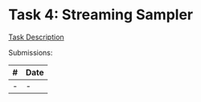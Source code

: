 # Task 4: Streaming Sampler

[Task Description](https://txt.github.io/fss18/proj/w4/)

Submissions:

| # | Date |
| --- | --- |
| - | - |